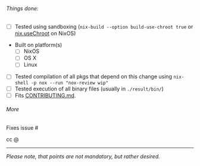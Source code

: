 ###### Things done:

- [ ] Tested using sandboxing (`nix-build --option build-use-chroot true` or [nix.useChroot](http://nixos.org/nixos/manual/options.html#opt-nix.useChroot) on NixOS)
- Built on platform(s)
   - [ ] NixOS
   - [ ] OS X
   - [ ] Linux
- [ ] Tested compilation of all pkgs that depend on this change using `nix-shell -p nox --run "nox-review wip"`
- [ ] Tested execution of all binary files (usually in `./result/bin/`)
- [ ] Fits [CONTRIBUTING.md](https://github.com/NixOS/nixpkgs/blob/master/.github/CONTRIBUTING.md).

###### More

Fixes issue #<insert id>

cc @<maintainer>


---

_Please note, that points are not mandatory, but rather desired._
